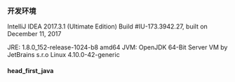 ### 开发环境
IntelliJ IDEA 2017.3.1 (Ultimate Edition)
Build #IU-173.3942.27, built on December 11, 2017

JRE: 1.8.0_152-release-1024-b8 amd64
JVM: OpenJDK 64-Bit Server VM by JetBrains s.r.o
Linux 4.10.0-42-generic

####  head_first_java

